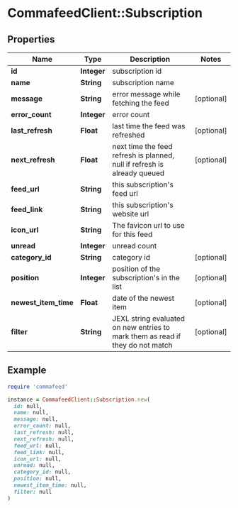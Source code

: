 # CommafeedClient::Subscription

## Properties

| Name | Type | Description | Notes |
| ---- | ---- | ----------- | ----- |
| **id** | **Integer** | subscription id |  |
| **name** | **String** | subscription name |  |
| **message** | **String** | error message while fetching the feed | [optional] |
| **error_count** | **Integer** | error count |  |
| **last_refresh** | **Float** | last time the feed was refreshed | [optional] |
| **next_refresh** | **Float** | next time the feed refresh is planned, null if refresh is already queued | [optional] |
| **feed_url** | **String** | this subscription&#39;s feed url |  |
| **feed_link** | **String** | this subscription&#39;s website url |  |
| **icon_url** | **String** | The favicon url to use for this feed |  |
| **unread** | **Integer** | unread count |  |
| **category_id** | **String** | category id | [optional] |
| **position** | **Integer** | position of the subscription&#39;s in the list | [optional] |
| **newest_item_time** | **Float** | date of the newest item | [optional] |
| **filter** | **String** | JEXL string evaluated on new entries to mark them as read if they do not match | [optional] |

## Example

```ruby
require 'commafeed'

instance = CommafeedClient::Subscription.new(
  id: null,
  name: null,
  message: null,
  error_count: null,
  last_refresh: null,
  next_refresh: null,
  feed_url: null,
  feed_link: null,
  icon_url: null,
  unread: null,
  category_id: null,
  position: null,
  newest_item_time: null,
  filter: null
)
```

